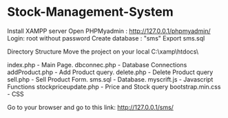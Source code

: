 # Stock-Management-System
Install XAMPP server 
Open PHPMyadmin : http://127.0.0.1/phpmyadmin/
Login: root without password
Create database : "sms"
Export sms.sql

Directory Structure
Move the project on your local C:\\xamp\htdocs\

index.php             - Main Page.
dbconnec.php          - Database Connections
addProduct.php        - Add Product query.
delete.php            - Delete Product query
sell.php              - Sell Product Form.
sms.sql                -  Database.
myscrift.js           - Javascript Functions
stockpriceupdate.php  - Price and Stock query 
bootstrap.min.css     - CSS

Go to your browser and go to this link: http://127.0.0.1/sms/
